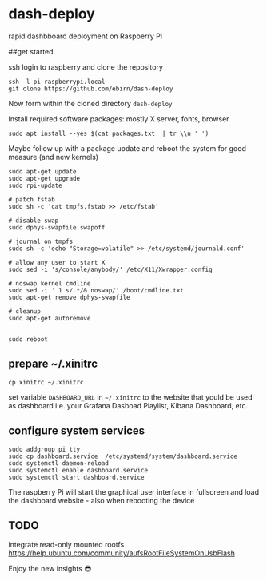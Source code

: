 # dash-deploy
rapid dashbboard deployment on Raspberry Pi 

##get started

ssh login to raspberry and clone the repository
```
ssh -l pi raspberrypi.local
git clone https://github.com/ebirn/dash-deploy
```
Now form within the cloned directory `dash-deploy`

Install required software packages: mostly X server, fonts, browser
```
sudo apt install --yes $(cat packages.txt  | tr \\n ' ')
```
Maybe follow up with a package update and reboot the system for good measure (and new kernels)
```
sudo apt-get update
sudo apt-get upgrade
sudo rpi-update

# patch fstab
sudo sh -c 'cat tmpfs.fstab >> /etc/fstab'

# disable swap
sudo dphys-swapfile swapoff

# journal on tmpfs
sudo sh -c 'echo "Storage=volatile" >> /etc/systemd/journald.conf'

# allow any user to start X
sudo sed -i 's/console/anybody/' /etc/X11/Xwrapper.config

# noswap kernel cmdline
sudo sed -i ' 1 s/.*/& noswap/' /boot/cmdline.txt 
sudo apt-get remove dphys-swapfile

# cleanup 
sudo apt-get autoremove


sudo reboot
```

## prepare ~/.xinitrc
```
cp xinitrc ~/.xinitrc
```
set variable `DASHBOARD_URL` in `~/.xinitrc` to the website that yould be used as dashboard
i.e. your Grafana Dasboad Playlist, Kibana Dashboard, etc.

## configure system services
```
sudo addgroup pi tty
sudo cp dashboard.service  /etc/systemd/system/dashboard.service
sudo systemctl daemon-reload
sudo systemctl enable dashboard.service
sudo systemctl start dashboard.service
```
The raspberry Pi will start the graphical user interface in fullscreen 
and load the dashboard website - also when rebooting the device

## TODO
integrate read-only mounted rootfs
https://help.ubuntu.com/community/aufsRootFileSystemOnUsbFlash

Enjoy the new insights :sunglasses:



